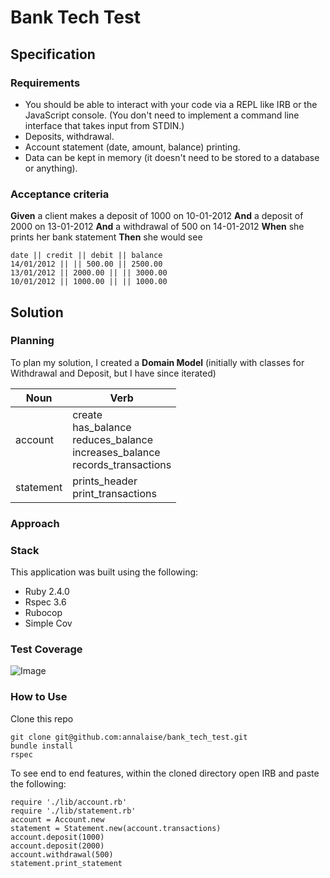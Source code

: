 # Bank Tech Test

## Specification

### Requirements

* You should be able to interact with your code via a REPL like IRB or the JavaScript console.  (You don't need to implement a command line interface that takes input from STDIN.)
* Deposits, withdrawal.
* Account statement (date, amount, balance) printing.
* Data can be kept in memory (it doesn't need to be stored to a database or anything).

### Acceptance criteria

**Given** a client makes a deposit of 1000 on 10-01-2012
**And** a deposit of 2000 on 13-01-2012
**And** a withdrawal of 500 on 14-01-2012
**When** she prints her bank statement
**Then** she would see

```
date || credit || debit || balance
14/01/2012 || || 500.00 || 2500.00
13/01/2012 || 2000.00 || || 3000.00
10/01/2012 || 1000.00 || || 1000.00
```

## Solution

### Planning

To plan my solution, I created a **Domain Model** (initially with classes for Withdrawal and Deposit, but I have since iterated)

|Noun | Verb |
|--------|--------|
| account | create <br> has_balance <br> reduces_balance <br> increases_balance <br> records_transactions |
| statement | prints_header <br> print_transactions |


### Approach



### Stack

This application was built using the following:
* Ruby 2.4.0
* Rspec 3.6
* Rubocop
* Simple Cov

### Test Coverage

![Image](http://i.imgur.com/GWo9wXE.png)

### How to Use

Clone this repo

```
git clone git@github.com:annalaise/bank_tech_test.git
bundle install
rspec
```

To see end to end features, within the cloned directory open IRB and paste the following:
```
require './lib/account.rb'
require './lib/statement.rb'
account = Account.new
statement = Statement.new(account.transactions)
account.deposit(1000)
account.deposit(2000)
account.withdrawal(500)
statement.print_statement
```

